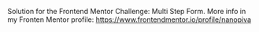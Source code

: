 Solution for the Frontend Mentor Challenge: Multi Step Form. More info in my Fronten Mentor profile: https://www.frontendmentor.io/profile/nanopiva
